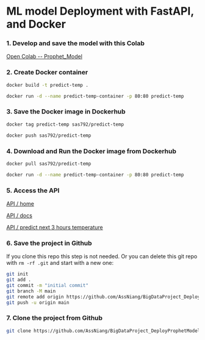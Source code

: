 # ML model Deployment with FastAPI, and Docker

### 1. Develop and save the model with this Colab

[Open Colab -- Prophet_Model](https://colab.research.google.com/drive/11QbRxPFI6g0KTQNbwmSIIilQ0HwELWCT?usp=sharing)

### 2. Create Docker container

```bash
docker build -t predict-temp .

docker run -d --name predict-temp-container -p 80:80 predict-temp
```

### 3. Save the Docker image in Dockerhub

```bash
docker tag predict-temp sas792/predict-temp

docker push sas792/predict-temp
```

### 4. Download and Run the Docker image from Dockerhub

```bash
docker pull sas792/predict-temp

docker run -d --name predict-temp-container -p 80:80 predict-temp
```

### 5. Access the API

[API / home](http://localhost:80)

[API / docs](http://localhost:80/docs)

[API / predict next 3 hours temperature](http://localhost:80/predict-next-3-hours-temp)


### 6. Save the project in Github

If you clone this repo this step is not needed. Or you can delete this git repo with `rm -rf .git` and start with a new one:

```bash
git init
git add .
git commit -m "initial commit"
git branch -M main
git remote add origin https://github.com/AssNiang/BigDataProject_DeployProphetModel.git
git push -u origin main
```

### 7. Clone the project from Github

```bash
git clone https://github.com/AssNiang/BigDataProject_DeployProphetModel.git
```